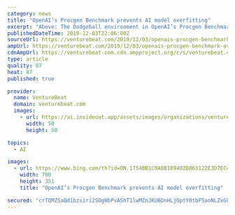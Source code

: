 ```yaml
---
category: news
title: "OpenAI’s Procgen Benchmark prevents AI model overfitting"
excerpt: "Above: The Dodgeball environment in OpenAI’s Procgen Benchmark. According to OpenAI, Procgen environments were designed with a large amount of freedom (subject to basic design constraints) so as to present AI-driven agents with “meaningful” generalization challenges. They were also calibrated to ensure baseline agents make significant ..."
publishedDateTime: 2019-12-03T22:06:00Z
sourceUrl: https://venturebeat.com/2019/12/03/openais-procgen-benchmark-overfitting/
ampUrl: https://venturebeat.com/2019/12/03/openais-procgen-benchmark-overfitting/amp/
cdnAmpUrl: https://venturebeat-com.cdn.ampproject.org/c/s/venturebeat.com/2019/12/03/openais-procgen-benchmark-overfitting/amp/
type: article
quality: 87
heat: 87
published: true

provider:
  name: VentureBeat
  domain: venturebeat.com
  images:
    - url: https://ai.insideout.app/assets/images/organizations/venturebeat.com-50x50.jpg
      width: 50
      height: 50

topics:
  - AI

images:
  - url: https://www.bing.com/th?id=ON.1754BB1C0A0B189402D863122E3D7EC4
    width: 700
    height: 351
    title: "OpenAI’s Procgen Benchmark prevents AI model overfitting"

secured: "crTQMZSaQd1bzsiri2SOgHbPvAShT1lwMZnJKU6DnHLjOptY0tbF5aoNLZxGCEAIMV1U+QFd/CF7Kk22lVORJ0/hWzHcym6XVd8bardomAf1Az0uuxEhTkYMCJj01xIKjdbeFZl72vjIxtPopJV6Mi0rnjEjMj/vMLLBDkXFHFJhBBhSZzOROnBiZSA/8UYekgSMC2vi/+UchSFFbYkmd/f84PrE62/3Hrq0FRv/4R4g/x4jv229z9gJbgVAuaqFiVeNj0YPeF6keedJYhUDKg==;rtka1TgbIpWENh1AI317BA=="
---
```


